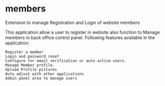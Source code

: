 # members
Extension to manage Registration and Login of website members

This application allow a user to register in website also function to Manage members in back office control panel. Following features available in the application:

    Register a member
    Login and password reset
    Configure for email verification or auto active users.
    Manage Member profile.
    Upload Profile pictures
    Auto adjust with other applications
    Admin panel area to manage users
